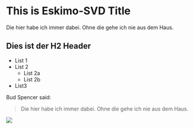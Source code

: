 # This is Eskimo-SVD Title

Die hier habe ich immer dabei. Ohne die gehe ich nie aus dem Haus.

## Dies ist der H2 Header

* List 1
* List 2
	* List 2a
	* List 2b
* List3

Bud Spencer said:
> Die hier habe ich immer dabei.
> Ohne die gehe ich nie aus dem Haus.

<img src="https://static.kino.de/wp-content/uploads/2016/06/bud-spencer-bild-rct500x400u.jpg"/>
